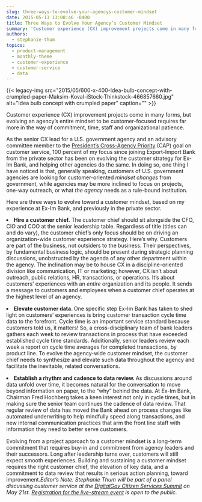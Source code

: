 ```yaml
---
slug: three-ways-to-evolve-your-agencys-customer-mindset
date: 2015-05-13 13:00:46 -0400
title: Three Ways to Evolve Your Agency’s Customer Mindset
summary: 'Customer experience (CX) improvement projects come in many forms, but evolving an agency’s entire mindset to be customer-focused requires far more in the way of commitment, time, staff and organizational patience. As the senior CX lead for a U.S. government agency and an advisory committee member to the President’s Cross-Agency Priority (CAP) goal on customer'
authors:
  - stephanie-thum
topics:
  - product-management
  - monthly-theme
  - customer-experience
  - customer-service
  - data
---
```


{{< legacy-img src="2015/05/600-x-400-Idea-bulb-concept-with-crumpled-paper-Maksim-Koval-iStock-Thinkstock-466857660.jpg" alt="Idea bulb concept with crumpled paper" caption="" >}} 

Customer experience (CX) improvement projects come in many forms, but evolving an agency’s entire mindset to be customer-focused requires far more in the way of commitment, time, staff and organizational patience.

As the senior CX lead for a U.S. government agency and an advisory committee member to the [President’s Cross-Agency Priority](http://www.performance.gov/node/3400/view?view=public#overview) (CAP) goal on customer service, 100 percent of my focus since joining Export-Import Bank from the private sector has been on evolving the customer strategy for Ex-Im Bank, and helping other agencies do the same. In doing so, one thing I have noticed is that, generally speaking, customers of U.S. government agencies are looking for customer-oriented _mindset changes_ from government, while agencies may be more inclined to focus on projects, one-way outreach, or what _the agency_ needs as a rule-bound institution.

Here are three ways to evolve toward a customer mindset, based on my experience at Ex-Im Bank, and previously in the private sector.

<li style="margin-bottom: 15px">
  <b>Hire a customer chief.</b> The customer chief should sit alongside the CFO, CIO and COO at the senior leadership table. Regardless of title (titles can and do vary), the customer chief’s only focus should be on driving an organization-wide customer experience strategy. Here’s why. Customers are part of the business, not outsiders to the business. Their perspectives, by fundamental business logic, should be present during strategic planning discussions, unobstructed by the agenda of any other department within the agency. The inclination may be to house CX in a discipline-oriented division like communication, IT or marketing; however, CX isn’t about outreach, public relations, HR, transactions, or operations. It’s about customers’ experiences with an <i>entire</i> organization and its people. It sends a message to customers and employees when a customer chief operates at the highest level of an agency.
</li>
<li style="margin-bottom: 15px">
  <b>Elevate customer data. </b>One specific step Ex-Im Bank has taken to shed light on customers’ experiences is bring customer transaction cycle time data to the forefront. Cycle time is an important service standard because customers told us, it matters! So, a cross-disciplinary team of bank leaders gathers each week to review transactions in process that have exceeded established cycle time standards. Additionally, senior leaders review each week a report on cycle time averages for completed transactions, by product line. To evolve the agency-wide customer mindset, the customer chief needs to synthesize and elevate such data throughout the agency and facilitate the inevitable, related conversations.
</li>
<li style="margin-bottom: 15px">
  <b>Establish a rhythm and cadence to data review. </b>As discussions around data unfold over time, it becomes natural for the conversation to move beyond information on paper, to the “why” behind the data. At Ex-Im Bank, Chairman Fred Hochberg takes a keen interest not only in cycle times, but in making sure the senior team continues the cadence of data review. That regular review of data has moved the Bank ahead on process changes like automated underwriting to help mindfully speed along transactions, and new internal communication practices that arm the front line staff with information they need to better serve customers.
</li>

Evolving from a project approach to a customer mindset is a long-term commitment that requires buy-in and commitment from agency leaders and their successors. Long after leadership turns over, customers will still expect smooth experiences. Building and sustaining a customer mindset requires the right customer chief, the elevation of key data, and a commitment to data review that results in serious action planning, toward improvement._Editor&#8217;s Note: Stephanie Thum will be part of a panel discussing customer service at the [DigitalGov Citizen Services Summit](https://summit.digitalgov.gov/) on May 21st. [Registration for the live-stream event](https://www.eventbrite.com/e/2015-spring-citizen-services-summit-registration-12671367401) is open to the public._